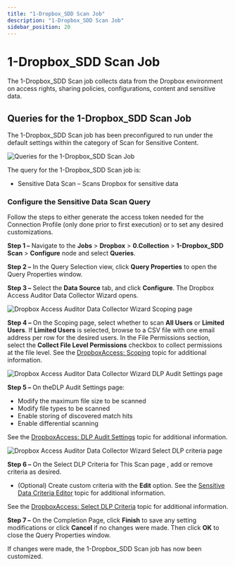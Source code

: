 ```yaml
---
title: "1-Dropbox_SDD Scan Job"
description: "1-Dropbox_SDD Scan Job"
sidebar_position: 20
---
```


# 1-Dropbox_SDD Scan Job

The 1-Dropbox_SDD Scan job collects data from the Dropbox environment on access rights, sharing
policies, configurations, content and sensitive data.

## Queries for the 1-Dropbox_SDD Scan Job

The 1-Dropbox_SDD Scan job has been preconfigured to run under the default settings within the
category of Scan for Sensitive Content.

![Queries for the 1-Dropbox_SDD Scan Job](/img/product_docs/accessanalyzer/12.0/solutions/dropbox/collection/sddscanquery.webp)

The query for the 1-Dropbox_SDD Scan job is:

- Sensitive Data Scan – Scans Dropbox for sensitive data

### Configure the Sensitive Data Scan Query

Follow the steps to either generate the access token needed for the Connection Profile (only done
prior to first execution) or to set any desired customizations.

**Step 1 –** Navigate to the **Jobs** > **Dropbox** > **0.Collection** > **1-Dropbox_SDD Scan** >
**Configure** node and select **Queries**.

**Step 2 –** In the Query Selection view, click **Query Properties** to open the Query Properties
window.

**Step 3 –** Select the **Data Source** tab, and click **Configure**. The Dropbox Access Auditor
Data Collector Wizard opens.

![Dropbox Access Auditor Data Collector Wizard Scoping page](/img/product_docs/accessanalyzer/12.0/solutions/dropbox/collection/sddscopingpage.webp)

**Step 4 –** On the Scoping page, select whether to scan **All Users** or **Limited Users**. If
**Limited Users** is selected, browse to a CSV file with one email address per row for the desired
users. In the File Permissions section, select the **Collect File Level Permissions** checkbox to
collect permissions at the file level. See the
[DropboxAccess: Scoping](/docs/accessanalyzer/12.0/admin/datacollector/dropboxaccess/scoping.md) topic for additional
information.

![Dropbox Access Auditor Data Collector Wizard DLP Audit Settings page](/img/product_docs/accessanalyzer/12.0/solutions/dropbox/collection/sdddlpsettings.webp)

**Step 5 –** On theDLP Audit Settings page:

- Modify the maximum file size to be scanned
- Modify file types to be scanned
- Enable storing of discovered match hits
- Enable differential scanning

See the
[DropboxAccess: DLP Audit Settings](/docs/accessanalyzer/12.0/admin/datacollector/dropboxaccess/dlpauditsettings.md)
topic for additional information.

![Dropbox Access Auditor Data Collector Wizard Select DLP criteria page](/img/product_docs/accessanalyzer/12.0/solutions/dropbox/collection/sddselectdlpcriteria.webp)

**Step 6 –** On the Select DLP Criteria for This Scan page , add or remove criteria as desired.

- (Optional) Create custom criteria with the **Edit** option. See the
  [Sensitive Data Criteria Editor](/docs/accessanalyzer/12.0/sensitivedatadiscovery/criteriaeditor/overview.md) topic
  for additional information.

See the
[DropboxAccess: Select DLP Criteria](/docs/accessanalyzer/12.0/admin/datacollector/dropboxaccess/selectdlpcriteria.md)
topic for additional information.

**Step 7 –** On the Completion Page, click **Finish** to save any setting modifications or click
**Cancel** if no changes were made. Then click **OK** to close the Query Properties window.

If changes were made, the 1-Dropbox_SDD Scan job has now been customized.
